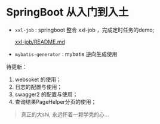 # SpringBoot 从入门到入土

* `xxl-job` : springboot 整合 xxl-job ，完成定时任务的demo;

    [xxl-job/README.md](xxl-job/README.md)
    
* `mybatis-generator` :  mybatis 逆向生成使用 


待更新：
1. websoket 的使用；
2. 日志的配置与使用；
3. swagger2 的配置与使用；
4. 查询结果PageHelper分页的使用；



 > 真正的大shi, 永远怀着一颗学秃的心...
